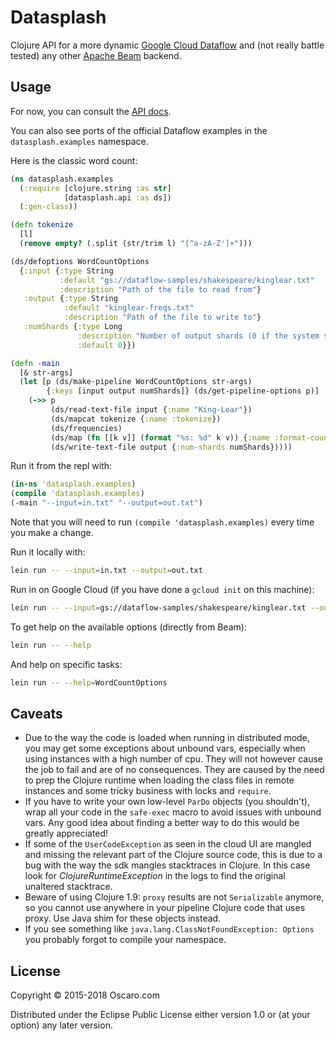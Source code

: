 # Datasplash

Clojure API for a more dynamic [Google Cloud Dataflow][gcloud] and (not really
battle tested) any other [Apache Beam][beam] backend.

[gcloud]: https://cloud.google.com/dataflow/
[beam]: https://beam.apache.org/

## Usage

For now, you can consult the [API docs](https://oscaro.github.io/datasplash/).

You can also see ports of the official Dataflow examples in the
`datasplash.examples` namespace.

Here is the classic word count:

```clojure
(ns datasplash.examples
  (:require [clojure.string :as str]
            [datasplash.api :as ds])
  (:gen-class))

(defn tokenize
  [l]
  (remove empty? (.split (str/trim l) "[^a-zA-Z']+")))

(ds/defoptions WordCountOptions
  {:input {:type String
           :default "gs://dataflow-samples/shakespeare/kinglear.txt"
           :description "Path of the file to read from"}
   :output {:type String
            :default "kinglear-freqs.txt"
            :description "Path of the file to write to"}
   :numShards {:type Long
               :description "Number of output shards (0 if the system should choose automatically)"
               :default 0}})

(defn -main
  [& str-args]
  (let [p (ds/make-pipeline WordCountOptions str-args)
        {:keys [input output numShards]} (ds/get-pipeline-options p)]
    (->> p
         (ds/read-text-file input {:name "King-Lear"})
         (ds/mapcat tokenize {:name :tokenize})
         (ds/frequencies)
         (ds/map (fn [[k v]] (format "%s: %d" k v)) {:name :format-count})
         (ds/write-text-file output {:num-shards numShards}))))
```
Run it from the repl with:
```clojure
(in-ns 'datasplash.examples)
(compile 'datasplash.examples)
(-main "--input=in.txt" "--output=out.txt")
```
Note that you will need to run `(compile 'datasplash.examples)` every time you
make a change.

Run it locally with:

```bash
lein run -- --input=in.txt --output=out.txt
```

Run in on Google Cloud (if you have done a `gcloud init` on this machine):

```bash
lein run -- --input=gs://dataflow-samples/shakespeare/kinglear.txt --output=gs://my-project-tmp/results.txt  --runner=BlockingDataflowPipelineRunner --project=my-project --stagingLocation=gs://my-project-staging
```

To get help on the available options (directly from Beam):
```bash
lein run -- --help
```

And help on specific tasks:
```bash
lein run -- --help=WordCountOptions
```

## Caveats

- Due to the way the code is loaded when running in distributed mode, you may
  get some exceptions about unbound vars, especially when using instances with
  a high number of cpu. They will not however cause the job to fail and are of
  no consequences. They are caused by the need to prep the Clojure runtime when
  loading the class files in remote instances and some tricky business with
  locks and `require`.
- If you have to write your own low-level `ParDo` objects (you shouldn't), wrap
  all your code in the `safe-exec` macro to avoid issues with unbound vars. Any
  good idea about finding a better way to do this would be greatly appreciated!
- If some of the `UserCodeException` as seen in the cloud UI are mangled and
  missing the relevant part of the Clojure source code, this is due to a bug
  with the way the sdk mangles stacktraces in Clojure. In this case look for
  _ClojureRuntimeException_ in the logs to find the original unaltered
  stacktrace.
- Beware of using Clojure 1.9: `proxy` results are not `Serializable` anymore,
  so you cannot use anywhere in your pipeline Clojure code that uses proxy. Use
  Java shim for these objects instead.
- If you see something like `java.lang.ClassNotFoundException: Options` you
  probably forgot to compile your namespace.

## License

Copyright © 2015-2018 Oscaro.com

Distributed under the Eclipse Public License either version 1.0 or (at your
option) any later version.
